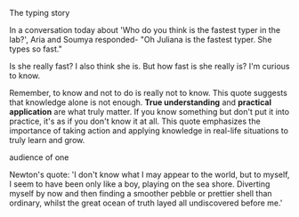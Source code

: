 The typing story

In a conversation today about 'Who do you think is the fastest typer in the lab?', Aria and Soumya responded- "Oh Juliana is the fastest typer. She types so fast."

Is she really fast? I also think she is. But how fast is she really is? I'm curious to know.


Remember, to know and not to do is really not to know.
This quote suggests that knowledge alone is not enough. **True understanding** and **practical application** are what truly matter. If you know something but don't put it into practice, it's as if you don't know it at all. This quote emphasizes the importance of taking action and applying knowledge in real-life situations to truly learn and grow.

audience of one

Newton's quote:
'I don't know what I may appear to the world, but to myself, I seem to have been only like a boy, playing on the sea shore. Diverting myself by now and then finding a smoother pebble or prettier shell than ordinary, whilst the great ocean of truth layed all undiscovered before me.'

